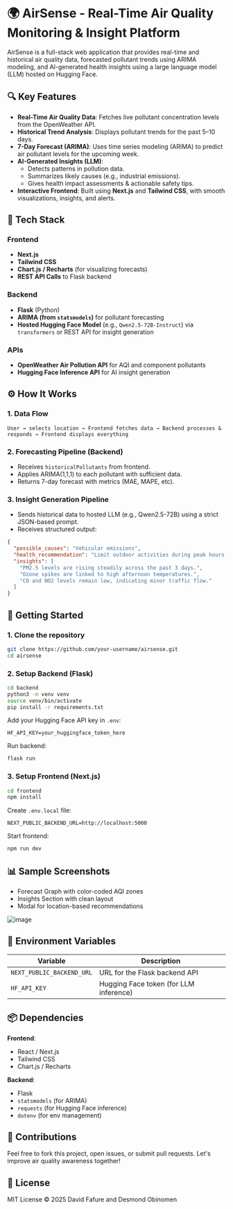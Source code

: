 # 🌍 AirSense - Real-Time Air Quality Monitoring & Insight Platform

AirSense is a full-stack web application that provides real-time and historical air quality data, forecasted pollutant trends using ARIMA modeling, and AI-generated health insights using a large language model (LLM) hosted on Hugging Face.

## 🔍 Key Features

- **Real-Time Air Quality Data**: Fetches live pollutant concentration levels from the OpenWeather API.
- **Historical Trend Analysis**: Displays pollutant trends for the past 5–10 days.
- **7-Day Forecast (ARIMA)**: Uses time series modeling (ARIMA) to predict air pollutant levels for the upcoming week.
- **AI-Generated Insights (LLM)**:
  - Detects patterns in pollution data.
  - Summarizes likely causes (e.g., industrial emissions).
  - Gives health impact assessments & actionable safety tips.
- **Interactive Frontend**: Built using **Next.js** and **Tailwind CSS**, with smooth visualizations, insights, and alerts.

## 🧠 Tech Stack

### Frontend
- **Next.js**
- **Tailwind CSS**
- **Chart.js / Recharts** (for visualizing forecasts)
- **REST API Calls** to Flask backend

### Backend
- **Flask** (Python)
- **ARIMA (from `statsmodels`)** for pollutant forecasting
- **Hosted Hugging Face Model** (e.g., `Qwen2.5-72B-Instruct`) via `transformers` or REST API for insight generation

### APIs
- **OpenWeather Air Pollution API** for AQI and component pollutants
- **Hugging Face Inference API** for AI insight generation

## ⚙️ How It Works

### 1. Data Flow

```
User → selects location → Frontend fetches data → Backend processes & responds → Frontend displays everything
```

### 2. Forecasting Pipeline (Backend)
- Receives `historicalPollutants` from frontend.
- Applies ARIMA(1,1,1) to each pollutant with sufficient data.
- Returns 7-day forecast with metrics (MAE, MAPE, etc).

### 3. Insight Generation Pipeline
- Sends historical data to hosted LLM (e.g., Qwen2.5-72B) using a strict JSON-based prompt.
- Receives structured output:
```json
{
  "possible_causes": "Vehicular emissions",
  "health_recommendation": "Limit outdoor activities during peak hours.",
  "insights": [
    "PM2.5 levels are rising steadily across the past 3 days.",
    "Ozone spikes are linked to high afternoon temperatures.",
    "CO and NO2 levels remain low, indicating minor traffic flow."
  ]
}
```

## 🚀 Getting Started

### 1. Clone the repository
```bash
git clone https://github.com/your-username/airsense.git
cd airsense
```

### 2. Setup Backend (Flask)
```bash
cd backend
python3 -m venv venv
source venv/bin/activate
pip install -r requirements.txt
```

Add your Hugging Face API key in `.env`:
```
HF_API_KEY=your_huggingface_token_here
```

Run backend:
```bash
flask run
```

### 3. Setup Frontend (Next.js)
```bash
cd frontend
npm install
```

Create `.env.local` file:
```
NEXT_PUBLIC_BACKEND_URL=http://localhost:5000
```

Start frontend:
```bash
npm run dev
```

## 📊 Sample Screenshots

- Forecast Graph with color-coded AQI zones
- Insights Section with clean layout
- Modal for location-based recommendations

![image](https://github.com/user-attachments/assets/fdc7c72e-f5ca-49f1-af52-9b7f9d560c3b)


## 🔐 Environment Variables

| Variable              | Description                             |
|-----------------------|-----------------------------------------|
| `NEXT_PUBLIC_BACKEND_URL` | URL for the Flask backend API           |
| `HF_API_KEY`           | Hugging Face token (for LLM inference) |

## 📦 Dependencies

**Frontend**:
- React / Next.js
- Tailwind CSS
- Chart.js / Recharts

**Backend**:
- Flask
- `statsmodels` (for ARIMA)
- `requests` (for Hugging Face inference)
- `dotenv` (for env management)

## 🙌 Contributions

Feel free to fork this project, open issues, or submit pull requests. Let's improve air quality awareness together!

## 📜 License

MIT License © 2025 David Fafure and Desmond Obinomen
